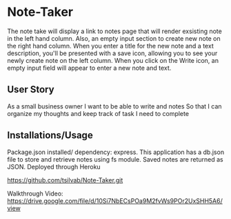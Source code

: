 # Note-Taker
The note take will display a link to notes page that will render exsisting note in the left hand column.
Also, an empty input section to create new note on the right hand column.
When you enter a title for the new note and a text description, you'll be presented with a save icon, allowing you to see your newly create note on the left column.
When you click on the Write icon, an empty input field will appear to enter a new note and text.

## User Story

As a small business owner
I want to be able to write and notes
So that I can organize my thoughts and keep track of task I need to complete

## Installations/Usage
Package.json installed/ dependency: express.
This application has a db.json file to store and retrieve notes using fs module.
Saved notes are returned as JSON.
Deployed through Heroku

https://github.com/tsilvab/Note-Taker.git

Walkthrough Video:
https://drive.google.com/file/d/10Si7NbECsPOa9M2fvWs9POr2UxSHH5A6/view
